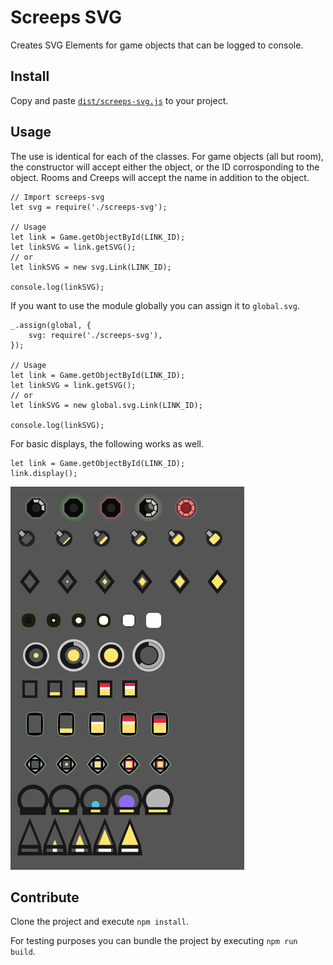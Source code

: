 # Screeps SVG
Creates SVG Elements for game objects that can be logged to console.

## Install
Copy and paste [`dist/screeps-svg.js`](dist/screeps-svg.js) to your project.

## Usage

The use is identical for each of the classes. For game objects (all but room), the constructor will accept either the object, or the ID corrosponding to the object. Rooms and Creeps will accept the name in addition to the object.

```
// Import screeps-svg
let svg = require('./screeps-svg');

// Usage
let link = Game.getObjectById(LINK_ID);
let linkSVG = link.getSVG();
// or
let linkSVG = new svg.Link(LINK_ID);

console.log(linkSVG);
```

If you want to use the module globally you can assign it to `global.svg`.

```
_.assign(global, {
	svg: require('./screeps-svg'),
});

// Usage
let link = Game.getObjectById(LINK_ID);
let linkSVG = link.getSVG();
// or
let linkSVG = new global.svg.Link(LINK_ID);

console.log(linkSVG);
```

For basic displays, the following works as well.

```
let link = Game.getObjectById(LINK_ID);
link.display();
```

![Demo Outputs](demo.png)

## Contribute

Clone the project and execute `npm install`.

For testing purposes you can bundle the project by executing `npm run build`.
